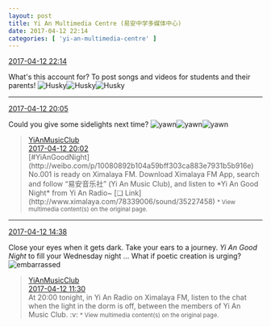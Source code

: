 ```yaml
---
layout: post
title: Yi An Multimedia Centre (易安中学多媒体中心)
date: 2017-04-12 22:14
categories: [ 'yi-an-multimedia-centre' ]
---
```


<div class="weibo-info">
  <a href="http://weibo.com/6196825252/EEd5zsFMB">2017-04-12 22:14</a>
</div>

What's this account for? To post songs and videos for students and their parents! ![Husky](http://img.t.sinajs.cn/t4/appstyle/expression/ext/normal/74/moren_hashiqi_org.png)![Husky](http://img.t.sinajs.cn/t4/appstyle/expression/ext/normal/74/moren_hashiqi_org.png)![Husky](http://img.t.sinajs.cn/t4/appstyle/expression/ext/normal/74/moren_hashiqi_org.png)

<!-- more -->

---

<div class="weibo-info">
  <a href="http://weibo.com/6196825252/EEcfea79n">2017-04-12 20:05</a>
</div>

Could you give some sidelights next time? ![yawn](http://img.t.sinajs.cn/t4/appstyle/expression/ext/normal/cc/haqianv2_org.gif)![yawn](http://img.t.sinajs.cn/t4/appstyle/expression/ext/normal/cc/haqianv2_org.gif)![yawn](http://img.t.sinajs.cn/t4/appstyle/expression/ext/normal/cc/haqianv2_org.gif)

> <div class="weibo-post-name">
>   <a href="http://weibo.com/u/6094546964">YiAnMusicClub</a>
> </div>
> <div class="weibo-info">
>   <a href="http://weibo.com/6094546964/EEce43WSt">2017-04-12 20:02</a>
> </div>
> [#YiAnGoodNight](http://weibo.com/p/10080892b104a59bff303ca883e7931b5b916e) No.001 is ready on Ximalaya FM. Download Ximalaya FM App, search and follow “易安音乐社” (Yi An Music Club), and listen to *Yi An Good Night* from Yi An Radio~ [❏ Link](http://www.ximalaya.com/78339006/sound/35227458)  
> <small>* View multimedia content(s) on the original page.</small>

---

<div class="weibo-info">
  <a href="http://weibo.com/6196825252/EEa6h2k7f">2017-04-12 14:38</a>
</div>

Close your eyes when it gets dark. Take your ears to a journey. *Yi An Good Night* to fill your Wednesday night … What if poetic creation is urging? ![embarrassed](http://img.t.sinajs.cn/t4/appstyle/expression/ext/normal/d9/landeln_org.gif)

> <div class="weibo-post-name">
>   <a href="http://weibo.com/u/6094546964">YiAnMusicClub</a>
> </div>
> <div class="weibo-info">
>   <a href="http://weibo.com/6094546964/EE8RXlgGX">2017-04-12 11:30</a>
> </div>
> At 20:00 tonight, in Yi An Radio on Ximalaya FM, listen to the chat when the light in the dorm is off, between the members of Yi An Music Club. :v:  
> <small>* View multimedia content(s) on the original page.</small>
